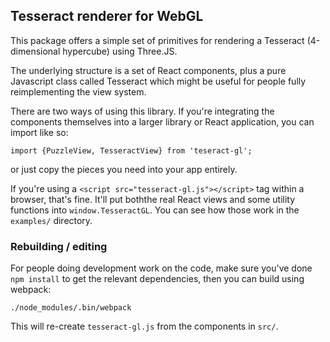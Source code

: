 ## Tesseract renderer for WebGL

This package offers a simple set of primitives for rendering a Tesseract (4-dimensional hypercube) using Three.JS.

The underlying structure is a set of React components, plus a pure Javascript class called Tesseract which might be useful for people fully reimplementing the view system.

There are two ways of using this library. If you're integrating the components themselves into a larger library or React application, you can import like so:

```
import {PuzzleView, TesseractView} from 'teseract-gl';
```

or just copy the pieces you need into your app entirely.

If you're using a `<script src="tesseract-gl.js"></script>` tag within a browser, that's fine. It'll put boththe real React views and some utility functions into `window.TesseractGL`. You can see how those work in the `examples/` directory. 
### Rebuilding / editing

For people doing development work on the code, make sure you've done `npm install` to get the relevant dependencies, then you can build using webpack:

```
./node_modules/.bin/webpack
```

This will re-create `tesseract-gl.js` from the components in `src/`.

